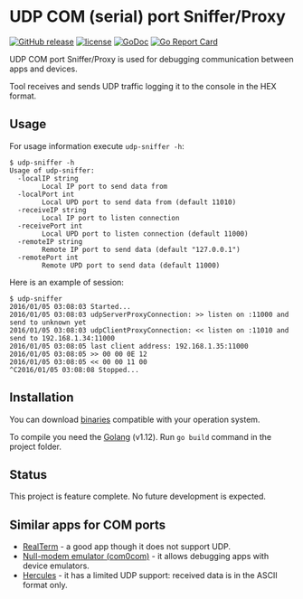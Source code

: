 # UDP COM (serial) port Sniffer/Proxy
[![GitHub release](https://img.shields.io/github/release/stepin/udp-sniffer.svg)](https://github.com/stepin/udp-sniffer/releases) [![license](http://img.shields.io/badge/license-MIT-blue.svg)](https://raw.githubusercontent.com/stepin/udp-sniffer/master/LICENSE) [![GoDoc](https://godoc.org/github.com/stepin/udp-sniffer?status.svg)](https://godoc.org/github.com/stepin/udp-sniffer) [![Go Report Card](https://goreportcard.com/badge/github.com/stepin/udp-sniffer)](https://goreportcard.com/report/stepin/udp-sniffer)

UDP COM port Sniffer/Proxy is used for debugging communication between apps and devices.

Tool receives and sends UDP traffic logging it to the console in the HEX format.

## Usage
For usage information execute `udp-sniffer -h`:

    $ udp-sniffer -h
    Usage of udp-sniffer:
      -localIP string
        	Local IP port to send data from
      -localPort int
        	Local UPD port to send data from (default 11010)
      -receiveIP string
        	Local IP port to listen connection
      -receivePort int
        	Local UPD port to listen connection (default 11000)
      -remoteIP string
        	Remote IP port to send data (default "127.0.0.1")
      -remotePort int
        	Remote UPD port to send data (default 11000)

Here is an example of session:

    $ udp-sniffer
    2016/01/05 03:08:03 Started...
    2016/01/05 03:08:03 udpServerProxyConnection: >> listen on :11000 and send to unknown yet
    2016/01/05 03:08:03 udpClientProxyConnection: << listen on :11010 and send to 192.168.1.34:11000
    2016/01/05 03:08:05 last client address: 192.168.1.35:11000
    2016/01/05 03:08:05 >> 00 00 0E 12
    2016/01/05 03:08:05 << 00 00 11 00
    ^C2016/01/05 03:08:08 Stopped...

## Installation
You can download [binaries](https://github.com/stepin/udp-sniffer/releases) compatible with your operation system.

To compile you need the [Golang](https://golang.org) (v1.12). Run `go build` command in the project folder.

## Status
This project is feature complete. No future development is expected.

## Similar apps for COM ports
- [RealTerm](http://realterm.sourceforge.net) - a good app though it does not support UDP.
- [Null-modem emulator (com0com)](http://com0com.sourceforge.net) - it allows debugging apps with device emulators.
- [Hercules](http://www.hw-group.com/products/hercules/index_en.html) - it has a limited UDP support: received data is in the ASCII format only.
